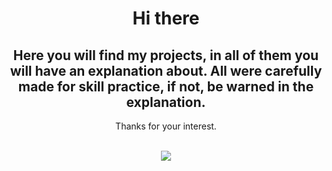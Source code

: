  <div align="center">
  <h1>Hi there</h1>
  <h2>Here you will find my projects, in all of them you will have an explanation about. All were carefully made for skill practice, if not, be warned in the explanation.</h2>
  <p>Thanks for your interest.</p>
  <br>
  <img src='https://i.pinimg.com/originals/9d/1c/52/9d1c5232a37fbb67b71e19756b8f415e.gif'/>
</div>

